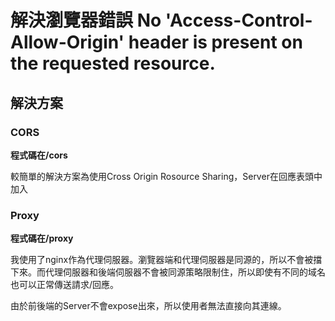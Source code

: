# 解決瀏覽器錯誤 No 'Access-Control-Allow-Origin' header is present on the requested resource.


## 解決方案
### CORS
**程式碼在/cors**

較簡單的解決方案為使用Cross Origin Rosource Sharing，Server在回應表頭中加入
### Proxy
**程式碼在/proxy**

我使用了nginx作為代理伺服器。瀏覽器端和代理伺服器是同源的，所以不會被擋下來。而代理伺服器和後端伺服器不會被同源策略限制住，所以即使有不同的域名也可以正常傳送請求/回應。

由於前後端的Server不會expose出來，所以使用者無法直接向其連線。
